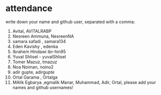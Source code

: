 # attendance
write down your name and github user, separated with a comma:
1. Avital, AVITALRABP
1.  Nesreen Ammuna, NesreenNA
1. samara safadi , samara134
1. Eden Kavishy , edenka
1. Ibrahem  Hindawi ibr-hin95
1. Yuval Shlisel - yuvalShlisel
1. Tomer Mazuz, tmazuz
1. Noa Noiman, noino2
1. adir gupte, adirgupte
1. Ortal Garama , Ortalga
1. MAlik Egbarya ,egmalik
Manar, Muhammad, Adir, Ortal, please add your names and github usernames!
